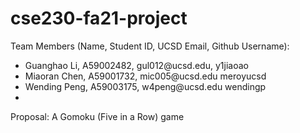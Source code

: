 # cse230-fa21-project

Team Members (Name, Student ID, UCSD Email, Github Username):

<ul>
  <li>Guanghao Li, A59002482, gul012@ucsd.edu, y1jiaoao</li>
  <li>Miaoran Chen, A59001732, mic005@ucsd.edu meroyucsd</li>
  <li>Wending Peng, A59003175, w4peng@ucsd.edu wendingp</li>
  <li></li>
</ul>

Proposal: A Gomoku (Five in a Row) game
